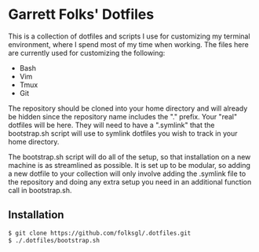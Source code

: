 # Garrett Folks' Dotfiles

This is a collection of dotfiles and scripts I use for customizing my terminal
environment, where I spend most of my time when working. The files here
are currently used for customizing the following:

- Bash
- Vim
- Tmux
- Git

The repository should be cloned into your home directory and will already be
hidden since the repository name includes the "." prefix. Your "real" dotfiles 
will be here. They will need to have a ".symlink" that the bootstrap.sh script
will use to symlink dotfiles you wish to track in your home directory.

The bootstrap.sh script will do all of the setup, so that installation on a new 
machine is as streamlined as possible. It is set up to be modular, so adding a 
new dotfile to your collection will only involve adding the .symlink file to the
repository and doing any extra setup you need in an additional function call in
bootstrap.sh.

## Installation
```sh
$ git clone https://github.com/folksgl/.dotfiles.git
$ ./.dotfiles/bootstrap.sh
```

